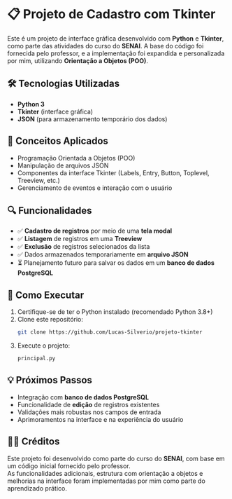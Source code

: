 # 📋 Projeto de Cadastro com Tkinter

Este é um projeto de interface gráfica desenvolvido com **Python** e **Tkinter**, como parte das atividades do curso do **SENAI**. A base do código foi fornecida pelo professor, e a implementação foi expandida e personalizada por mim, utilizando **Orientação a Objetos (POO)**.

## 🛠 Tecnologias Utilizadas

- **Python 3**
- **Tkinter** (interface gráfica)
- **JSON** (para armazenamento temporário dos dados)

## 🧠 Conceitos Aplicados

- Programação Orientada a Objetos (POO)
- Manipulação de arquivos JSON
- Componentes da interface Tkinter (Labels, Entry, Button, Toplevel, Treeview, etc.)
- Gerenciamento de eventos e interação com o usuário

## 🔍 Funcionalidades

- ✅ **Cadastro de registros** por meio de uma **tela modal**
- ✅ **Listagem** de registros em uma **Treeview**
- ✅ **Exclusão** de registros selecionados da lista
- ✅ Dados armazenados temporariamente em **arquivo JSON**
- ⏳ Planejamento futuro para salvar os dados em um **banco de dados PostgreSQL**

## 🚀 Como Executar

1. Certifique-se de ter o Python instalado (recomendado Python 3.8+)
2. Clone este repositório:
   ```bash
   git clone https://github.com/Lucas-Silverio/projeto-tkinter
   ```
3. Execute o projeto:
   ```bash
   principal.py
   ```
## 💡 Próximos Passos

- Integração com **banco de dados PostgreSQL**
- Funcionalidade de **edição** de registros existentes
- Validações mais robustas nos campos de entrada
- Aprimoramentos na interface e na experiência do usuário

## 👨‍🏫 Créditos

Este projeto foi desenvolvido como parte do curso do **SENAI**, com base em um código inicial fornecido pelo professor.  
As funcionalidades adicionais, estrutura com orientação a objetos e melhorias na interface foram implementadas por mim como parte do aprendizado prático.

